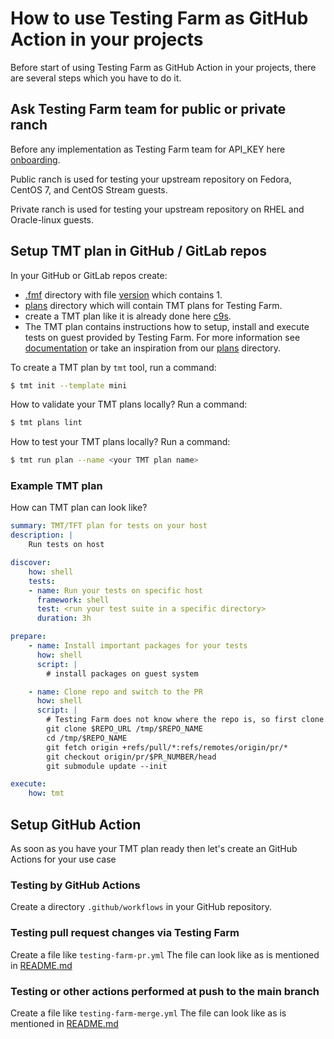 # How to use Testing Farm as GitHub Action in your projects

Before start of using Testing Farm as GitHub Action in your projects,
there are several steps which you have to do it.

## Ask Testing Farm team for public or private ranch

Before any implementation as Testing Farm team for API_KEY here [onboarding](https://docs.testing-farm.io/Testing%20Farm/0.1/onboarding.html).

Public ranch is used for testing your upstream repository on Fedora, CentOS 7, and CentOS Stream guests.

Private ranch is used for testing your upstream repository on RHEL and Oracle-linux guests.

## Setup TMT plan in GitHub / GitLab repos

In your GitHub or GitLab repos create:

* [.fmf](https://github.com/sclorg/sclorg-testing-farm/tree/main/.fmf) directory with file [version](https://github.com/sclorg/sclorg-testing-farm/blob/main/.fmf/version) which contains 1.
* [plans](https://github.com/sclorg/sclorg-testing-farm/tree/main/plans) directory which will contain TMT plans for Testing Farm.
* create a TMT plan like it is already done here [c9s](https://github.com/sclorg/sclorg-testing-farm/blob/main/plans/c9s.fmf).
* The TMT plan contains instructions how to setup, install and execute tests on guest provided by Testing Farm. For more information see [documentation](https://tmt.readthedocs.io/en/stable/examples.html#plans) or take an inspiration from our [plans](https://github.com/sclorg/sclorg-testing-farm/tree/main/plans) directory.

To create a TMT plan by `tmt` tool, run a command:

```bash
$ tmt init --template mini
```

How to validate your TMT plans locally? Run a command:

```bash
$ tmt plans lint
```

How to test your TMT plans locally? Run a command:

```bash
$ tmt run plan --name <your TMT plan name>
```

### Example TMT plan

How can TMT plan can look like?

```yaml
summary: TMT/TFT plan for tests on your host
description: |
    Run tests on host

discover:
    how: shell
    tests:
    - name: Run your tests on specific host
      framework: shell
      test: <run your test suite in a specific directory>
      duration: 3h

prepare:
    - name: Install important packages for your tests
      how: shell
      script: |
        # install packages on guest system

    - name: Clone repo and switch to the PR
      how: shell
      script: |
        # Testing Farm does not know where the repo is, so first clone it
        git clone $REPO_URL /tmp/$REPO_NAME
        cd /tmp/$REPO_NAME
        git fetch origin +refs/pull/*:refs/remotes/origin/pr/*
        git checkout origin/pr/$PR_NUMBER/head
        git submodule update --init

execute:
    how: tmt
```

## Setup GitHub Action

As soon as you have your TMT plan ready then let's create an GitHub Actions for your use case

### Testing by GitHub Actions

Create a directory `.github/workflows` in your GitHub repository.

### Testing pull request changes via Testing Farm

Create a file like `testing-farm-pr.yml`
The file can look like as is mentioned in [README.md](https://github.com/sclorg/testing-farm-as-github-action#pull-request-example)

### Testing or other actions performed at push to the main branch

Create a file like `testing-farm-merge.yml`
The file can look like as is mentioned in [README.md](https://github.com/sclorg/testing-farm-as-github-action#run-workflow-at-push-to-the-main-branch)
